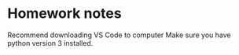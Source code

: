 #  Homework notes

Recommend downloading VS Code to computer
Make sure you have python version 3 installed.